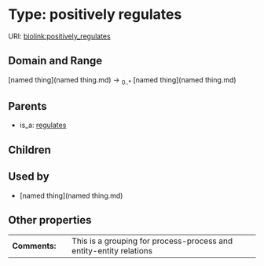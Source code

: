 
# Type: positively regulates




URI: [biolink:positively_regulates](https://w3id.org/biolink/vocab/positively_regulates)


## Domain and Range

[named thing](named thing.md) ->  <sub>0..*</sub> [named thing](named thing.md)

## Parents

 *  is_a: [regulates](regulates.md)

## Children


## Used by

 * [named thing](named thing.md)

## Other properties

|  |  |  |
| --- | --- | --- |
| **Comments:** | | This is a grouping for process-process and entity-entity relations |

